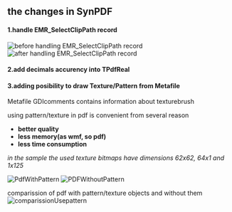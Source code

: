 ## the changes in SynPDF



#### 1.handle EMR_SelectClipPath record



![before handling EMR_SelectClipPath record](https://user-images.githubusercontent.com/3242659/54346352-30631b80-4645-11e9-9cec-d23592e7d01e.png)
![after handling EMR_SelectClipPath record](https://user-images.githubusercontent.com/3242659/54346967-47563d80-4646-11e9-94a4-370ecef90722.png)



#### 2.add decimals accurency into TPdfReal



#### 3.adding posibility to draw Texture/Pattern from Metafile 
Metafile GDIcomments contains information about texturebrush 

using pattern/texture in pdf is convenient from several reason
* **better quality**
* **less memory(as wmf, so pdf)**
* **less time consumption**

*in the sample the used texture bitmaps have dimensions 62x62, 64x1 and 1x125*


![PdfWithPattern](https://user-images.githubusercontent.com/3242659/54348957-87b7ba80-464a-11e9-84f3-fb704d651b10.png)
![PDFWithoutPattern](https://user-images.githubusercontent.com/3242659/54348959-87b7ba80-464a-11e9-9561-c7711b18a8a6.png)

comparission of pdf with pattern/texture objects and without them
![comparissionUsepattern](https://user-images.githubusercontent.com/3242659/54348958-87b7ba80-464a-11e9-93a0-7860e7f282ed.png)
